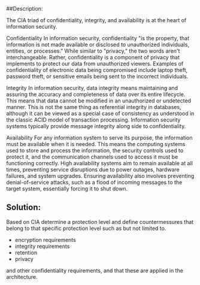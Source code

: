 ##Description:

The CIA triad of confidentiality, integrity, and availability is at the heart of information security.

Confidentiality
In information security, confidentiality "is the property, that information
is not made available or disclosed to unauthorized individuals, entities, or processes." 
While similar to "privacy," the two words aren't interchangeable. Rather, confidentiality 
is a component of privacy that implements to protect our data from unauthorized viewers.
Examples of confidentiality of electronic data being compromised include laptop theft, 
password theft, or sensitive emails being sent to the incorrect individuals.

Integrity
In information security, data integrity means maintaining and assuring the accuracy
and completeness of data over its entire lifecycle. This means that data cannot
be modified in an unauthorized or undetected manner. This is not the same thing as
referential integrity in databases, although it can be viewed as a special case of
consistency as understood in the classic ACID model of transaction processing.
Information security systems typically provide message integrity along side to confidentiality.

Availability
For any information system to serve its purpose, the information must be available when it is needed.
This means the computing systems used to store and process the information, 
the security controls used to protect it, and the communication channels used to
access it must be functioning correctly. High availability systems aim to remain available
at all times, preventing service disruptions due to power outages, hardware failures, 
and system upgrades. Ensuring availability also involves preventing denial-of-service attacks, 
such as a flood of incoming messages to the target system, essentially forcing it to shut down.


## Solution:

Based on CIA determine a protection level and define countermessures that belong to that specific 
protection level such as but not limited to.

- encryption requirements
- integrity requirements 
- retention
- privacy 

and other confidentiality requirements, and that these are applied in the architecture.
